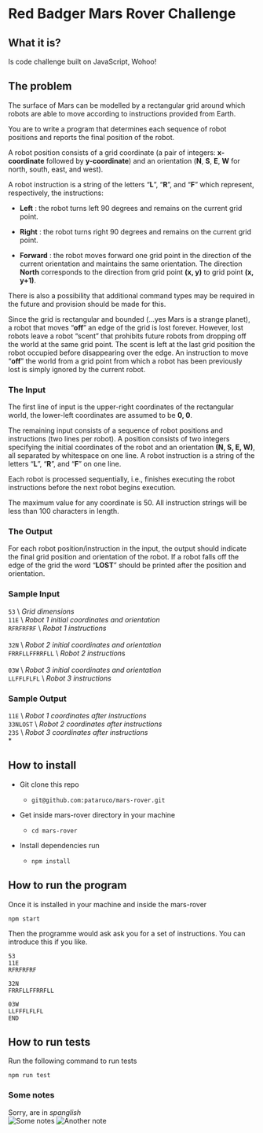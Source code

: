 # Red Badger Mars Rover Challenge
## What it is?
Is code challenge built on JavaScript, Wohoo!

## The problem
The surface of Mars can be modelled by a rectangular grid around which robots are able to move according to instructions provided from Earth.

You are to write a program that determines each sequence of robot positions and reports the final position of the robot.

A robot position consists of a grid coordinate (a pair of integers: **x-coordinate** followed by **y-coordinate**) and an orientation (**N**, **S**, **E**, **W** for north, south, east, and west).

A robot instruction is a string of the letters “**L**”, “**R**”, and “**F**” which represent, respectively, the instructions:

* **Left** : the robot turns left 90 degrees and remains on the current grid point.

* **Right** : the robot turns right 90 degrees and remains on the current grid point.

* **Forward** : the robot moves forward one grid point in the direction of the current
orientation and maintains the same orientation.
The direction **North** corresponds to the direction from grid point **(x, y)** to grid point **(x, y+1)**.

There is also a possibility that additional command types may be required in the future and provision should be made for this.

Since the grid is rectangular and bounded (...yes Mars is a strange planet), a robot that moves “**off**” an edge of the grid is lost forever. However, lost robots leave a robot “scent” that prohibits future robots from dropping off the world at the same grid point. The scent is left at the last grid position the robot occupied before disappearing over the edge. An instruction to move “**off**” the world from a grid point from which a robot has been previously lost is simply ignored by the current robot.

### The Input
The first line of input is the upper-right coordinates of the rectangular world, the lower-left coordinates are assumed to be **0, 0**.

The remaining input consists of a sequence of robot positions and instructions (two lines per robot). A position consists of two integers specifying the initial coordinates of the robot and an orientation **(N, S, E, W)**, all separated by whitespace on one line. A robot instruction is a string of the letters “**L**”, “**R**”, and “**F**” on one line.

Each robot is processed sequentially, i.e., finishes executing the robot instructions before the next robot begins execution.

The maximum value for any coordinate is 50.
All instruction strings will be less than 100 characters in length.

### The Output
For each robot position/instruction in the input, the output should indicate the final grid position and orientation of the robot. If a robot falls off the edge of the grid the word “**LOST**” should be printed after the position and orientation.

### Sample Input

`53` \\ *Grid dimensions*<br>
`11E` \\ *Robot 1 initial coordinates and orientation*<br>
`RFRFRFRF` \\ *Robot 1 instructions* <br>
<br>
`32N` \\ *Robot 2 initial coordinates and orientation* <br>
`FRRFLLFFRRFLL` \\ *Robot 2 instruction*s<br>
<br>
`03W` \\ *Robot 3 initial coordinates and orientation*<br>
`LLFFLFLFL` \\ *Robot 3 instructions*<br>

### Sample Output

`11E` \\ *Robot 1 coordinates after instructions*<br>
`33NLOST` \\ *Robot 2 coordinates after instructions*<br>
`23S` \\ *Robot 3 coordinates after instructions* <br>*

## How to install

* Git clone this repo
	* `git@github.com:pataruco/mars-rover.git`

* Get inside mars-rover directory in your machine

	* `cd mars-rover`

* Install dependencies run

	* `npm install`

## How to run the program
Once it is installed in your machine and inside the mars-rover

`npm start`

Then the programme would ask ask you for a set of instructions. You can introduce this if you like.

`53`<br>
`11E`<br>
`RFRFRFRF`<br>

`32N`<br>
`FRRFLLFFRRFLL`<br>

`03W`<br>
`LLFFFLFLFL`<br>
`END`<br>


## How to run tests
Run the following command to run tests

`npm run test`

### Some notes
Sorry, are in *spanglish*
<br>
![Some notes](http://pataruco.s3.amazonaws.com/code-test/red-badger/red_badger_code_test_1.png)
![Another note](http://pataruco.s3.amazonaws.com/code-test/red-badger/red_badger_code_test_2.png)
